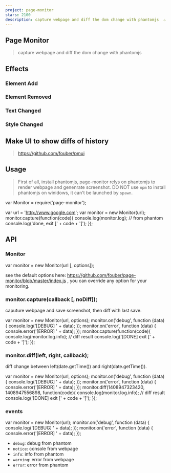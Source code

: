 ```yaml
---
project: page-monitor
stars: 2100
description: capture webpage and diff the dom change with phantomjs  ♨
---
```


Page Monitor
------------

> capture webpage and diff the dom change with phantomjs

Effects
-------

### Element Add

### Element Removed

### Text Changed

### Style Changed

Make UI to show diffs of history
--------------------------------

> https://github.com/fouber/pmui

Usage
-----

> First of all, install phantomjs, page-monitor relys on phantomjs to render webpage and genenrate screenshot. DO NOT use `npm` to install phantomjs on winidows, it can't be launched by `spawn`.

var Monitor \= require('page-monitor');

var url \= 'http://www.google.com';
var monitor \= new Monitor(url);
monitor.capture(function(code){
    console.log(monitor.log); // from phantom
    console.log('done, exit \[' + code + '\]');
});

API
---

### Monitor

var monitor \= new Monitor(url \[, options\]);

see the default options here: https://github.com/fouber/page-monitor/blob/master/index.js , you can override any option for your monitoring.

### monitor.capture(callback \[, noDiff\]);

caputure webpage and save screenshot, then diff with last save.

var monitor \= new Monitor(url, options);
monitor.on('debug', function (data) {
    console.log('\[DEBUG\] ' + data);
});
monitor.on('error', function (data) {
    console.error('\[ERROR\] ' + data);
});
monitor.capture(function(code){
    console.log(monitor.log.info); // diff result
    console.log('\[DONE\] exit \[' + code + '\]');
});

### monitor.diff(left, right, callback);

diff change between left(date.getTime()) and right(date.getTime()).

var monitor \= new Monitor(url, options);
monitor.on('debug', function (data) {
    console.log('\[DEBUG\] ' + data);
});
monitor.on('error', function (data) {
    console.error('\[ERROR\] ' + data);
});
monitor.diff(1408947323420, 1408947556898, function(code){
    console.log(monitor.log.info); // diff result
    console.log('\[DONE\] exit \[' + code + '\]');
});

### events

var monitor \= new Monitor(url);
monitor.on('debug', function (data) {
    console.log('\[DEBUG\] ' + data);
});
monitor.on('error', function (data) {
    console.error('\[ERROR\] ' + data);
});

-   `debug`: debug from phantom
-   `notice`: console from webpage
-   `info`: info from phantom
-   `warning`: error from webpage
-   `error`: error from phantom
